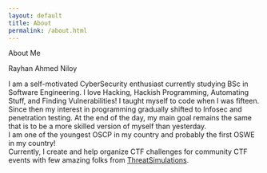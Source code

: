 ```yaml
---
layout: default
title: About
permalink: /about.html
---
```


<div id="about-container">
	<p id="about-h1">About Me</p>
	<p id="about-caption">Rayhan Ahmed Niloy</p>
	<p id="about-description">
I am a self-motivated CyberSecurity enthusiast currently studying BSc in Software Engineering. I love Hacking, Hackish Programming, Automating Stuff, and Finding Vulnerabilities! I taught myself to code when I was fifteen. Since then my interest in programming gradually shifted to Infosec and penetration testing. At the end of the day, my main goal remains the same that is to be a more skilled version of myself than yesterday. <br>I am one of the youngest OSCP in my country and probably the first OSWE in my country!
<br>Currently, I create and help organize CTF challenges for community CTF events with few amazing folks from <a href="https://threatsims.com/">ThreatSimulations</a>.